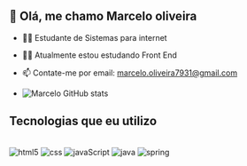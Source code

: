 ## 👋 Olá, me chamo Marcelo oliveira

- 👨‍🎓 Estudante de Sistemas para internet
- 👨‍💻 Atualmente estou estudando Front End
- 📫 Contate-me por email: marcelo.oliveira7931@gmail.com

- ![Marcelo GitHub stats](https://github-readme-stats.vercel.app/api?username=marcelo783&show_icons=true&theme=dracula)

## Tecnologias que eu utilizo
<div style='display: inline_block'><br/>
  <img aling="center" alt=html5 src="https://img.shields.io/badge/HTML5-E34F26?style=for-the-badge&logo=html5&logoColor=white"/>
   <img aling="center" alt=css src="https://img.shields.io/badge/CSS3-1572B6?style=for-the-badge&logo=css3&logoColor=white"/>
   <img aling="center" alt=javaScript src="https://img.shields.io/badge/JavaScript-323330?style=for-the-badge&logo=javascript&logoColor=F7DF1E"/>
    <img aling="center" alt=java src="https://img.shields.io/badge/Java-ED8B00?style=for-the-badge&logo=openjdk&logoColor=white"/>
    <img aling="center" alt=spring src="https://img.shields.io/badge/Spring-6DB33F?style=for-the-badge&logo=spring&logoColor=white"/>
   
  
</div>
